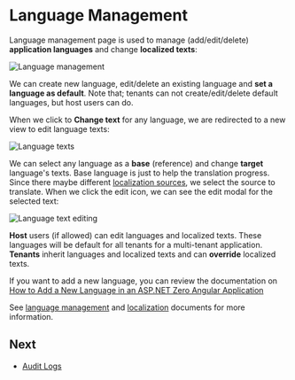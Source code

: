 # Language Management

Language management page is used to manage (add/edit/delete) **application languages** and change **localized texts**:

<img src="images/language-list-core-3.png" alt="Language management" class="img-thumbnail" />

We can create new language, edit/delete an existing language and **set a language as default**. Note that; tenants can not create/edit/delete default languages, but host users can do. 

When we click to **Change text** for any language, we are redirected to a new view to edit language texts:

<img src="images/language-change-text-modal-core-3.png" alt="Language texts" class="img-thumbnail" />

We can select any language as a **base** (reference) and change **target** language's texts. Base language is just to help the translation progress. Since there maybe different [localization sources](https://aspnetboilerplate.com/Pages/Documents/Localization#DocLocalizationSources), we select the source to translate. When we click the edit icon, we can see the edit modal for the selected text:

<img src="images/language-change-text-modal-core-1.png" alt="Language text editing" class="img-thumbnail" />

**Host** users (if allowed) can edit languages and localized texts. These languages will be default for all tenants for a multi-tenant application. **Tenants** inherit languages and localized texts and can **override** localized texts.

If you want to add a new language, you can review the documentation on [How to Add a New Language in an ASP.NET Zero Angular Application](Adding-New-Localization-Angular)

See [language management](https://aspnetboilerplate.com/Pages/Documents/Zero/Language-Management) and [localization](https://aspnetboilerplate.com/Pages/Documents/Localization) documents for more information.

## Next

- [Audit Logs](Features-Angular-Audit-Logs)